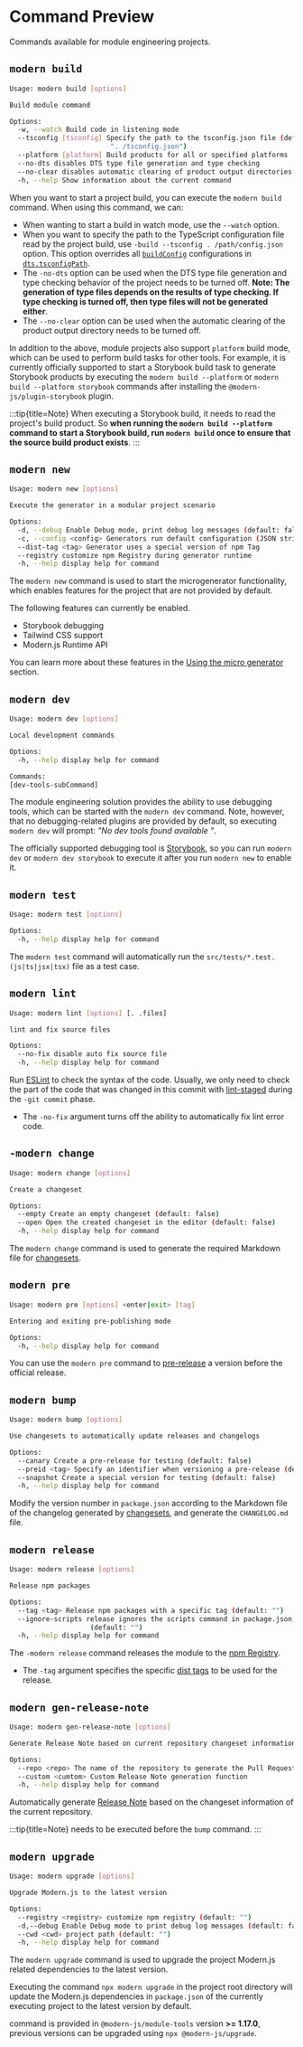 # Command Preview

Commands available for module engineering projects.

## `modern build`

``` bash
Usage: modern build [options]

Build module command

Options:
  -w, --watch Build code in listening mode
  --tsconfig [tsconfig] Specify the path to the tsconfig.json file (default:
                         ". /tsconfig.json")
  --platform [platform] Build products for all or specified platforms
  --no-dts disables DTS type file generation and type checking
  --no-clear disables automatic clearing of product output directories
  -h, --help Show information about the current command
```

When you want to start a project build, you can execute the `modern build` command. When using this command, we can:

- When wanting to start a build in watch mode, use the `--watch` option.
- When you want to specify the path to the TypeScript configuration file read by the project build, use `-build --tsconfig . /path/config.json` option. This option overrides all [`buildConfig`](/zh/api/config-build) configurations in [`dts.tsconfigPath`](/zh/api/config-build).
- The `-no-dts` option can be used when the DTS type file generation and type checking behavior of the project needs to be turned off. **Note: The generation of type files depends on the results of type checking. If type checking is turned off, then type files will not be generated either**.
- The `--no-clear` option can be used when the automatic clearing of the product output directory needs to be turned off.

In addition to the above, module projects also support `platform` build mode, which can be used to perform build tasks for other tools. For example, it is currently officially supported to start a Storybook build task to generate Storybook products by executing the `modern build --platform` or `modern build --platform storybook` commands after installing the `@modern-js/plugin-storybook` plugin.

:::tip{title=Note}
When executing a Storybook build, it needs to read the project's build product. So **when running the `modern build --platform` command to start a Storybook build, run `modern build` once to ensure that the source build product exists**.
:::

## `modern new`

``` bash
Usage: modern new [options]

Execute the generator in a modular project scenario

Options:
  -d, --debug Enable Debug mode, print debug log messages (default: false)
  -c, --config <config> Generators run default configuration (JSON string)
  --dist-tag <tag> Generator uses a special version of npm Tag
  --registry customize npm Registry during generator runtime
  -h, --help display help for command
```

The `modern new` command is used to start the microgenerator functionality, which enables features for the project that are not provided by default.

The following features can currently be enabled.

- Storybook debugging
- Tailwind CSS support
- Modern.js Runtime API

You can learn more about these features in the [Using the micro generator](/zh/guide/use-micro-generator) section.

## `modern dev`

``` bash
Usage: modern dev [options]

Local development commands

Options:
  -h, --help display help for command

Commands:
[dev-tools-subCommand]
```

The module engineering solution provides the ability to use debugging tools, which can be started with the `modern dev` command. Note, however, that no debugging-related plugins are provided by default, so executing `modern dev` will prompt: *"No dev tools found available "*.

The officially supported debugging tool is [Storybook](https://storybook.js.org/), so you can run `modern dev` or `modern dev storybook` to execute it after you run `modern new` to enable it.

## `modern test`

``` bash
Usage: modern test [options]

Options:
  -h, --help display help for command
```
The `modern test` command will automatically run the `src/tests/*.test.(js|ts|jsx|tsx)` file as a test case.


## `modern lint`

``` bash
Usage: modern lint [options] [. .files]

lint and fix source files

Options:
  --no-fix disable auto fix source file
  -h, --help display help for command
```

Run [ESLint](https://eslint.org/) to check the syntax of the code. Usually, we only need to check the part of the code that was changed in this commit with [lint-staged](https://github.com/okonet/lint-staged) during the `-git commit` phase.

- The `-no-fix` argument turns off the ability to automatically fix lint error code.

## `-modern change`

``` bash
Usage: modern change [options]

Create a changeset

Options:
  --empty Create an empty changeset (default: false)
  --open Open the created changeset in the editor (default: false)
  -h, --help display help for command
```

The `modern change` command is used to generate the required Markdown file for [changesets](https://github.com/changesets/changesets).

## `modern pre`

``` bash
Usage: modern pre [options] <enter|exit> [tag]

Entering and exiting pre-publishing mode

Options:
  -h, --help display help for command
```

You can use the `modern pre` command to [pre-release](https://github.com/atlassian/changesets/blob/main/docs/prereleases.md) a version before the official release.

## `modern bump`

``` bash
Usage: modern bump [options]

Use changesets to automatically update releases and changelogs

Options:
  --canary Create a pre-release for testing (default: false)
  --preid <tag> Specify an identifier when versioning a pre-release (default: "next")
  --snapshot Create a special version for testing (default: false)
  -h, --help display help for command
```

Modify the version number in `package.json` according to the Markdown file of the changelog generated by [changesets](https://github.com/changesets/changesets), and generate the `CHANGELOG.md` file.

## `modern release`

``` bash
Usage: modern release [options]

Release npm packages

Options:
  --tag <tag> Release npm packages with a specific tag (default: "")
  --ignore-scripts release ignores the scripts command in package.json, only supported in pnpm monorepo
                    (default: "")
  -h, --help display help for command
```

The `-modern release` command releases the module to the [npm Registry](https://www.npmjs.com/).

- The `-tag` argument specifies the specific [dist tags](https://docs.npmjs.com/adding-dist-tags-to-packages) to be used for the release.

## `modern gen-release-note`

``` bash
Usage: modern gen-release-note [options]

Generate Release Note based on current repository changeset information

Options:
  --repo <repo> The name of the repository to generate the Pull Request link, e.g.: modern-js-dev/modern.js
  --custom <cumtom> Custom Release Note generation function
  -h, --help display help for command
```

Automatically generate [Release Note](https://en.wikipedia.org/wiki/Release_notes) based on the changeset information of the current repository.

:::tip{title=Note}
needs to be executed before the ``bump`` command.
:::

## `modern upgrade`

``` bash
Usage: modern upgrade [options]

Upgrade Modern.js to the latest version

Options:
  --registry <registry> customize npm registry (default: "")
  -d,--debug Enable Debug mode to print debug log messages (default: false)
  --cwd <cwd> project path (default: "")
  -h, --help display help for command
```

The `modern upgrade` command is used to upgrade the project Modern.js related dependencies to the latest version.

Executing the command `npx modern upgrade` in the project root directory will update the Modern.js dependencies in `package.json` of the currently executing project to the latest version by default.

command is provided in `@modern-js/module-tools` version **>= 1.17.0**, previous versions can be upgraded using `npx @modern-js/upgrade`.
